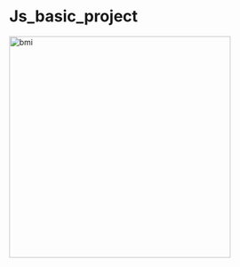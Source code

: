 # Js_basic_project
<img width="398" alt="bmi" src="https://github.com/ShubhamMaurya22/Js_basic_project/assets/104679743/6b5bc54e-9b98-42b2-ab8a-acf4fb5cd9fa">
